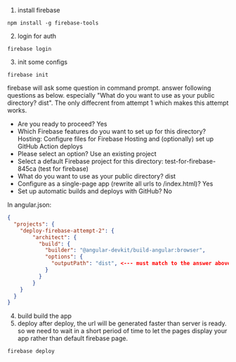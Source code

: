 1. install firebase
```
npm install -g firebase-tools
```
2. login for auth
```
firebase login
```
3. init some configs
```
firebase init
```
firebase will ask some question in command prompt. answer following questions as below. especially "What do you want to use as your public directory? dist". The only diffecrent from attempt 1 which makes this attempt works.
 - Are you ready to proceed? Yes
 - Which Firebase features do you want to set up for this directory? Hosting: Configure files for Firebase Hosting and (optionally) set up GitHub Action deploys
 - Please select an option? Use an existing project
 - Select a default Firebase project for this directory: test-for-firebase-845ca (test for firebase)
 - What do you want to use as your public directory? dist
 - Configure as a single-page app (rewrite all urls to /index.html)? Yes
 - Set up automatic builds and deploys with GitHub? No

In angular.json:
```json 
{
  "projects": {
    "deploy-firebase-attempt-2": {
        "architect": {
          "build": {
            "builder": "@angular-devkit/build-angular:browser",
            "options": {
              "outputPath": "dist", <--- must match to the answer above -->
            }
          }
        }
    }
  }
}
```
4. build
build the app
5. deploy
after deploy, the url will be generated faster than server is ready. so we need to wait in a short period of time to let the pages display your app rather than default firebase page.
```
firebase deploy
```
